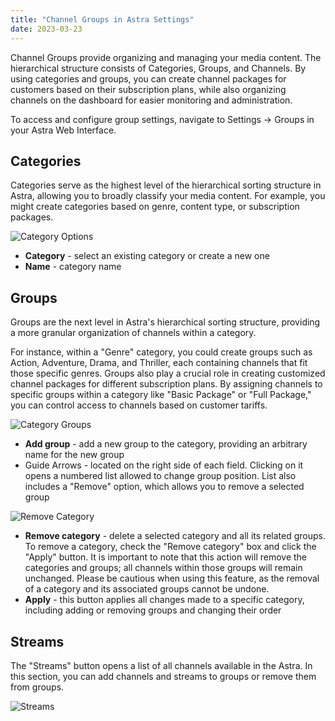 ```yaml
---
title: "Channel Groups in Astra Settings"
date: 2023-03-23
---
```


Channel Groups provide organizing and managing your media content. The hierarchical structure consists of Categories, Groups, and Channels. By using categories and groups, you can create channel packages for customers based on their subscription plans, while also organizing channels on the dashboard for easier monitoring and administration.

To access and configure group settings, navigate to Settings -> Groups in your Astra Web Interface.

## Categories

Categories serve as the highest level of the hierarchical sorting structure in Astra, allowing you to broadly classify your media content. For example, you might create categories based on genre, content type, or subscription packages.

![Category Options](https://storage.crisp.chat/users/helpdesk/website/ba41e739dc7e3800/snimok-ekrana-2023-04-20-v-153_z7tns9.png)

- **Category** - select an existing category or create a new one
- **Name** - category name

## Groups

Groups are the next level in Astra's hierarchical sorting structure, providing a more granular organization of channels within a category.

For instance, within a "Genre" category, you could create groups such as Action, Adventure, Drama, and Thriller, each containing channels that fit those specific genres. Groups also play a crucial role in creating customized channel packages for different subscription plans. By assigning channels to specific groups within a category like "Basic Package" or "Full Package," you can control access to channels based on customer tariffs. 

![Category Groups](https://storage.crisp.chat/users/helpdesk/website/ba41e739dc7e3800/snimok-ekrana-2023-04-21-v-102_1ihrspu.png)

- **Add group** - add a new group to the category, providing an arbitrary name for the new group
- Guide Arrows - located on the right side of each field. Clicking on it opens a numbered list allowed to change group position. List also includes a "Remove" option, which allows you to remove a selected group

![Remove Category](https://storage.crisp.chat/users/helpdesk/website/ba41e739dc7e3800/snimok-ekrana-2023-04-21-v-104_1yb9e6x.png)

- **Remove category** - delete a selected category and all its related groups. To remove a category, check the "Remove category" box and click the "Apply" button. It is important to note that this action will remove the categories and groups; all channels within those groups will remain unchanged. Please be cautious when using this feature, as the removal of a category and its associated groups cannot be undone.
- **Apply** - this button applies all changes made to a specific category, including adding or removing groups and changing their order

## Streams

The "Streams" button opens a list of all channels available in the Astra. In this section, you can add channels and streams to groups or remove them from groups.

![Streams](https://storage.crisp.chat/users/helpdesk/website/ba41e739dc7e3800/group-3_vpnjci.png)
